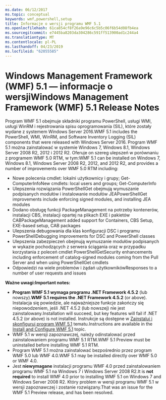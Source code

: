 ```yaml
---
ms.date: 06/12/2017
ms.topic: conceptual
keywords: wmf,powershell,setup
title: Informacje o wersji programu WMF 5.1
ms.openlocfilehash: 61ca854cf8f26a9e96c6c5b5c06f6b54d08fb4ea
ms.sourcegitcommit: e7445ba8203da304286c591ff513900ad1c244a4
ms.translationtype: MT
ms.contentlocale: pl-PL
ms.lasthandoff: 04/23/2019
ms.locfileid: "62055585"
---
```

# <a name="windows-management-framework-wmf-51-release-notes"></a><span data-ttu-id="6c760-103">Windows Management Framework (WMF) 5.1 — informacje o wersji</span><span class="sxs-lookup"><span data-stu-id="6c760-103">Windows Management Framework (WMF) 5.1 Release Notes</span></span>

<span data-ttu-id="6c760-104">Program WMF 5.1 obejmuje składniki programu PowerShell, usługi WMI, usługi WinRM i rejestrowania spisu oprogramowania (SIL), które zostały wydane z systemem Windows Server 2016.</span><span class="sxs-lookup"><span data-stu-id="6c760-104">WMF 5.1 includes the PowerShell, WMI, WinRM, and Software Inventory Logging (SIL) components that were released with Windows Server 2016.</span></span>
<span data-ttu-id="6c760-105">Program WMF 5.1 można zainstalować w systemie Windows 7, Windows 8.1, Windows Server 2008 R2, 2012 i 2012 R2. Oferuje on szereg ulepszeń w porównaniu z programem WMF 5.0 RTM, w tym:</span><span class="sxs-lookup"><span data-stu-id="6c760-105">WMF 5.1 can be installed on Windows 7, Windows 8.1, Windows Server 2008 R2, 2012, and 2012 R2, and provides a number of improvements over WMF 5.0 RTM including:</span></span>

- <span data-ttu-id="6c760-106">Nowe polecenia cmdlet: lokalni użytkownicy i grupy; Get-ComputerInfo</span><span class="sxs-lookup"><span data-stu-id="6c760-106">New cmdlets: local users and groups; Get-ComputerInfo</span></span>
- <span data-ttu-id="6c760-107">Ulepszenia rozwiązania PowerShellGet obejmują wymuszanie podpisanych modułów i instalowanie modułów JEA</span><span class="sxs-lookup"><span data-stu-id="6c760-107">PowerShellGet improvements include enforcing signed modules, and installing JEA modules</span></span>
- <span data-ttu-id="6c760-108">Dodano obsługę funkcji PackageManagement na potrzeby kontenerów, instalacji CBS, instalacji opartej na plikach EXE i pakietów CAB</span><span class="sxs-lookup"><span data-stu-id="6c760-108">PackageManagement added support for Containers, CBS Setup, EXE-based setup, CAB packages</span></span>
- <span data-ttu-id="6c760-109">Ulepszenia debugowania dla klas konfiguracji DSC i programu PowerShell</span><span class="sxs-lookup"><span data-stu-id="6c760-109">Debugging improvements for DSC and PowerShell classes</span></span>
- <span data-ttu-id="6c760-110">Ulepszenia zabezpieczeń obejmują wymuszanie modułów podpisanych w wykazie pochodzących z serwera ściągania oraz w przypadku korzystania z poleceń cmdlet PowerShellGet</span><span class="sxs-lookup"><span data-stu-id="6c760-110">Security enhancements including enforcement of catalog-signed modules coming from the Pull Server and when using PowerShellGet cmdlets</span></span>
- <span data-ttu-id="6c760-111">Odpowiedzi na wiele problemów i żądań użytkowników</span><span class="sxs-lookup"><span data-stu-id="6c760-111">Responses to a number of user requests and issues</span></span>

<span data-ttu-id="6c760-112">**Ważne uwagi:**</span><span class="sxs-lookup"><span data-stu-id="6c760-112">**Important notes:**</span></span>

- <span data-ttu-id="6c760-113">**Program WMF 5.1 wymaga programu .NET Framework 4.5.2** (lub nowszy).</span><span class="sxs-lookup"><span data-stu-id="6c760-113">**WMF 5.1 requires the .NET Framework 4.5.2** (or above).</span></span> <span data-ttu-id="6c760-114">Instalacja się powiedzie, ale najważniejsze funkcje zakończy się niepowodzeniem, jeśli .NET 4.5.2 (lub nowszej) nie jest zainstalowany.</span><span class="sxs-lookup"><span data-stu-id="6c760-114">Installation will succeed, but key features will fail if .NET 4.5.2 (or above) is not installed.</span></span> <span data-ttu-id="6c760-115">Instrukcje są dostępne w [Zainstaluj i skonfiguruj program WMF 5.1](https://msdn.microsoft.com/powershell/wmf/5.1/install-configure) tematu.</span><span class="sxs-lookup"><span data-stu-id="6c760-115">Instructions are available in the [Install and Configure WMF 5.1](https://msdn.microsoft.com/powershell/wmf/5.1/install-configure) topic.</span></span>
- <span data-ttu-id="6c760-116">WMF 5.1 w wersji zapoznawczej, należy odinstalować przed zainstalowaniem programu WMF 5.1 RTM.</span><span class="sxs-lookup"><span data-stu-id="6c760-116">WMF 5.1 Preview must be uninstalled before installing WMF 5.1 RTM.</span></span>
- <span data-ttu-id="6c760-117">Program WMF 5.1 można zainstalować bezpośrednio przez program WMF 5.0 lub WMF 4.0.</span><span class="sxs-lookup"><span data-stu-id="6c760-117">WMF 5.1 may be installed directly over WMF 5.0 or WMF 4.0.</span></span>
- <span data-ttu-id="6c760-118">Jest __niewymagane__ instalacji programu WMF 4.0 przed zainstalowaniem programu WMF 5.1 na Windows 7 i Windows Server 2008 R2.</span><span class="sxs-lookup"><span data-stu-id="6c760-118">It is __not required__ to install WMF 4.0 prior to installing WMF 5.1 on Windows 7 and Windows Server 2008 R2.</span></span> <span data-ttu-id="6c760-119">Który problem w wersji programu WMF 5.1 w wersji zapoznawczej i zostanie rozwiązany.</span><span class="sxs-lookup"><span data-stu-id="6c760-119">That was an issue for the WMF 5.1 Preview release, and has been resolved.</span></span>
